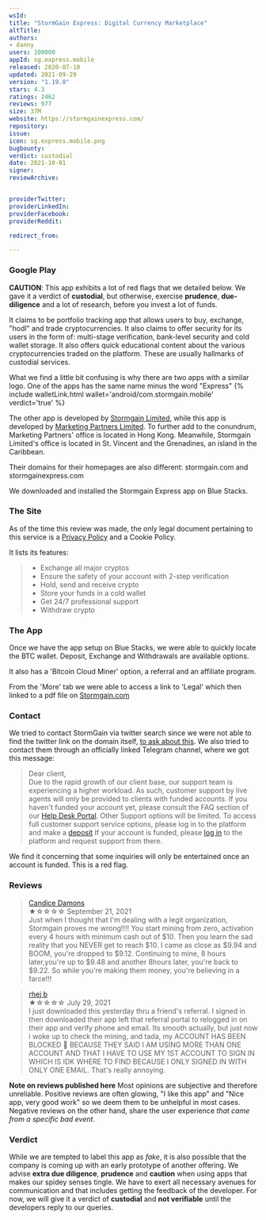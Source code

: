 ```yaml
---
wsId: 
title: "StormGain Express: Digital Currency Marketplace"
altTitle: 
authors:
- danny
users: 100000
appId: sg.express.mobile
released: 2020-07-10
updated: 2021-09-29
version: "1.19.0"
stars: 4.3
ratings: 2462
reviews: 977
size: 37M
website: https://stormgainexpress.com/
repository: 
issue: 
icon: sg.express.mobile.png
bugbounty: 
verdict: custodial
date: 2021-10-01
signer: 
reviewArchive:


providerTwitter: 
providerLinkedIn: 
providerFacebook: 
providerReddit: 

redirect_from:

---
```



### Google Play

**CAUTION**: This app exhibits a lot of red flags that we detailed below. We gave it a verdict of **custodial**, but otherwise, exercise **prudence**, **due-diligence** and a lot of research, before you invest a lot of funds.

It claims to be portfolio tracking app that allows users to buy, exchange, "hodl" and trade cryptocurrencies. It also claims to offer security for its users in the form of: multi-stage verification, bank-level security and cold wallet storage. It also offers quick educational content about the various cryptocurrencies traded on the platform. These are usually hallmarks of custodial services. 

What we find a little bit confusing is why there are two apps with a similar logo. One of the apps has the same name minus the word "Express" {% include walletLink.html wallet='android/com.stormgain.mobile' verdict='true' %}

The other app is developed by [Stormgain Limited](https://play.google.com/store/apps/dev?id=7639644792655129796), while this app is developed by [Marketing Partners Limited](https://play.google.com/store/apps/developer?id=Marketing+Partners+Limited). To further add to the conundrum, Marketing Partners' office is located in Hong Kong. Meanwhile, Stormgain Limited's office is located in St. Vincent and the Grenadines, an island in the Caribbean. 

Their domains for their homepages are also different: stormgain.com and stormgainexpress.com 

We downloaded and installed the Stormgain Express app on Blue Stacks.

### The Site

As of the time this review was made, the only legal document pertaining to this service is a [Privacy Policy](https://stormgainexpress.com/privacy-policy.pdf) and a Cookie Policy.

It lists its features:

> - Exchange all major cryptos
> - Ensure the safety of your account with 2-step verification
> - Hold, send and receive crypto
> - Store your funds in a cold wallet
> - Get 24/7 professional support
> - Withdraw crypto

### The App

Once we have the app setup on Blue Stacks, we were able to quickly locate the BTC wallet. Deposit, Exchange and Withdrawals are available options.

It also has a 'Bitcoin Cloud Miner' option, a referral and an affiliate program.

From the 'More' tab we were able to access a link to 'Legal' which then linked to a pdf file on [Stormgain.com](https://app.stormgain.com/docs/crypto/en/user-agreement.pdf)

### Contact

We tried to contact StormGain via twitter search since we were not able to find the twitter link on the domain itself, [to ask about this](https://twitter.com/dannybuntu/status/1441308702510764033). 
We also tried to contact them through an officially linked Telegram channel, where we got this message:

> Dear client,<br>
Due to the rapid growth of our client base, our support team is experiencing a higher workload. As such, customer support by live agents will only be provided to clients with funded accounts.
If you haven't funded your account yet, please consult the FAQ section of our [Help Desk Portal](support.stormgain.com). Other Support options will be limited.
To access full customer support service options, please log in to the platform and make a [deposit](https://app.stormgain.com/deeplink.html?mobile=deposit%2FBTC&desktop=%23modal_deposit_BTC)
If your account is funded, please [log in](https://app.stormgain.com/deeplink.html?mobile=login&desktop=%23modal_login) to the platform and request support from there.

We find it concerning that some inquiries will only be entertained once an account is funded. This is a red flag.

### Reviews

> [Candice Damons](https://play.google.com/store/apps/details?id=sg.express.mobile&reviewId=gp%3AAOqpTOE6Ic5XHMeKPAUC_OUcvhhAnqaqkYXzcdPvKgZmg9BfGKzO9hm499nfT8ZZHqVgHLT85OZ3r23xCIDwYmk)<br>
  ★☆☆☆☆ September 21, 2021 <br>
       Just when I thought that I'm dealing with a legit organization, Stormgain proves me wrong!!!! You start mining from zero, activation every 4 hours with minimum cash out of $10. Then you learn the sad reality that you NEVER get to reach $10. I came as close as $9.94 and BOOM, you're dropped to $9.12. Continuing to mine, 8 hours later,you're up to $9.48 and another 8hours later, you're back to $9.22. So while you're making them money, you're believing in a farce!!!
       
> [rhej b](https://play.google.com/store/apps/details?id=sg.express.mobile&reviewId=gp%3AAOqpTOG9mDJP6sWbFfRWiWHcBXDhx2oqwuhhthwZqZ45yFrtmoQYga_nds0vdskU7A91P3w7Q3csl5J4jqqrqZg)<br>
  ★☆☆☆☆ July 29, 2021 <br>
       I just downloaded this yesterday thru a friend's referral. I signed in then downloaded their app left that referral portal to relogged in on their app and verify phone and email. Its smooth actually, but just now i woke up to check the mining, and tada, my ACCOUNT HAS BEEN BLOCKED 🚫 BECAUSE THEY SAID I AM USING MORE THAN ONE ACCOUNT AND THAT I HAVE TO USE MY 1ST ACCOUNT TO SIGN IN WHICH IS IDK WHERE TO FIND BECAUSE I ONLY SIGNED IN WITH ONLY ONE EMAIL. That's really annoying.
       
**Note on reviews published here**
Most opinions are subjective and therefore unreliable. Positive reviews are often glowing, "I like this app" and "Nice app, very good work" so we deem them to be unhelpful in most cases. Negative reviews on the other hand, share the user experience _that came from a specific bad event_. 

### Verdict

While we are tempted to label this app as _fake_, it is also possible that the company is coming up with an early prototype of another offering. We advise **extra due diligence**, **prudence** and **caution** when using apps that makes our spidey senses tingle. We have to exert all necessary avenues for communication and that includes getting the feedback of the developer. For now, we will give it a verdict of **custodial** and **not verifiable** until the developers reply to our queries. 
